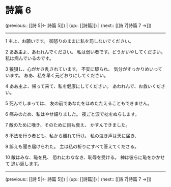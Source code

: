 # 詩篇 6

(previous:: [[詩 5|← 詩篇 5]]) | (up:: [[詩篇]]) | (next:: [[詩 7|詩篇 7 →]])

***


1 主よ、お願いです。 御怒りのままに私を罰しないでください。 

2 ああ主よ、あわれんでください。 私は弱い者です。どうかいやしてください。 私は病んでいるのです。 

3 狼狽し、心がかき乱されています。 不安に駆られ、 気分がすっかりめいっています。 ああ、私を早く元どおりにしてください。 

4 ああ主よ、帰って来て、私を健康にしてください。 あわれんで、お救いください。 

5 死んでしまっては、 友の前であなたをほめたたえることもできません。 

6 痛みのため、私はやせ細りました。 夜ごと涙で枕をぬらします。 

7 敵のために嘆き、そのために目も衰え、 かすんできました。 

8 不法を行う者ども、私から離れて行け。 私の泣き声は天に届き、 

9 訴えも聞き届けられた。 主は私の祈りにすべて答えてくださる。 

10 敵はみな、恥を見、 恐れにわななき、恥辱を受ける。 神は彼らに恥をかかせて 追い返します。

***

(previous:: [[詩 5|← 詩篇 5]]) | (up:: [[詩篇]]) | (next:: [[詩 7|詩篇 7 →]])

